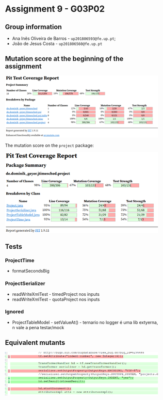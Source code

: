 # Assignment 9 - G03P02

## Group information

- Ana Inês Oliveira de Barros - `up201806593@fe.up.pt`;
- João de Jesus Costa - `up201806560@fe.up.pt`

## Mutation score at the beginning of the assignment

![begin_mut_score](img/begin_mut_score.png)

The mutation score on the `project` package:

![begin_mut_score_proj](img/begin_mut_score_proj.png)

## Tests

### ProjectTime

- formatSecondsBig


### ProjectSerializer

- readWriteXmlTest - timedProject nos inputs
- readWriteXmlTest - quotaProject nos inputs


### Ignored

- ProjectTableModel - setValueAt() - ternario no logger é uma lib extyerna, n vale a pena testar/mock

## Equivalent mutants

![serializer_equivalent_muts](img/serializer_equivalent_uts.png)
